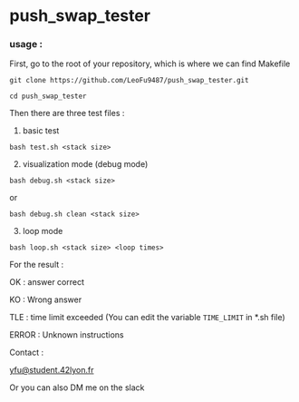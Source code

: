 # push_swap_tester

### usage :

First, go to the root of your repository, which is where we can find Makefile

```git clone https://github.com/LeoFu9487/push_swap_tester.git```

```cd push_swap_tester```

Then there are three test files :

1. basic test

```bash test.sh <stack size>```

2. visualization mode (debug mode)

```bash debug.sh <stack size>```

or

```bash debug.sh clean <stack size>```

3. loop mode

```bash loop.sh <stack size> <loop times>```

For the result : 

OK : answer correct

KO : Wrong answer

TLE : time limit exceeded (You can edit the variable ```TIME_LIMIT``` in *.sh file)

ERROR : Unknown instructions

Contact : 

yfu@student.42lyon.fr

Or you can also DM me on the slack


